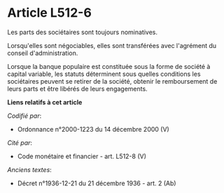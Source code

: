 # Article L512-6

Les parts des sociétaires sont toujours nominatives.

Lorsqu'elles sont négociables, elles sont transférées avec l'agrément du conseil d'administration.

Lorsque la banque populaire est constituée sous la forme de société à capital variable, les statuts déterminent sous quelles
conditions les sociétaires peuvent se retirer de la société, obtenir le remboursement de leurs parts et être libérés de leurs
engagements.

**Liens relatifs à cet article**

_Codifié par_:

  - Ordonnance n°2000-1223 du 14 décembre 2000 (V)

_Cité par_:

  - Code monétaire et financier - art. L512-8 (V)

_Anciens textes_:

  - Décret n°1936-12-21 du 21 décembre 1936 - art. 2 (Ab)
